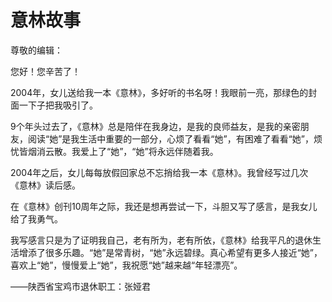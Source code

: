 # 意林故事

尊敬的编辑： 

您好！您辛苦了！ 

2004年，女儿送给我一本《意林》，多好听的书名呀！我眼前一亮，那绿色的封面一下子把我吸引了。 

9个年头过去了，《意林》总是陪伴在我身边，是我的良师益友，是我的亲密朋友，阅读“她”是我生活中重要的一部分，心烦了看看“她”，有困难了看看“她”，烦忧皆烟消云散。我爱上了“她”，“她”将永远伴随着我。 

2004年之后，女儿每每放假回家总不忘捎给我一本《意林》。我曾经写过几次《意林》读后感。 

在《意林》创刊10周年之际，我还是想再尝试一下，斗胆又写了感言，是我女儿给了我勇气。 

我写感言只是为了证明我自己，老有所为，老有所依，《意林》给我平凡的退休生活增添了很多乐趣。“她”是常青树，“她”永远碧绿。真心希望有更多人接近“她”，喜欢上“她”，慢慢爱上“她”，我祝愿“她”越来越“年轻漂亮”。 

——陕西省宝鸡市退休职工：张娅君